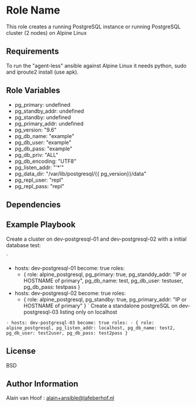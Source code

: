Role Name
=========

This role creates a running PostgreSQL instance or running PostgreSQL cluster (2 nodes) on Alpine Linux

Requirements
------------

To run the "agent-less" ansible against Alpine Linux it needs python, sudo and iproute2 install (use apk).

Role Variables
--------------

* pg_primary: undefined
* pg_standby_addr: undefined
* pg_standby: undefined
* pg_primary_addr: undefined
* pg_version: "9.6"
* pg_db_name: "example"
* pg_db_user: "example"
* pg_db_pass: "example"
* pg_db_priv: "ALL"
* pg_db_encoding: "UTF8"
* pg_listen_addr: "'*'"
* pg_data_dir: "/var/lib/postgresql/{{ pg_version}}/data"
* pg_repl_user: "repl"
* pg_repl_pass: "repl"

Dependencies
------------

Example Playbook
----------------

Create a cluster on dev-postgresql-01 and dev-postgresql-02 with a initial database test:

`
- hosts: dev-postgresql-01
  become: true
  roles:
    - { role: alpine_postgresql, pg_primary: true, pg_standdy_addr: "IP or HOSTNAME of primary", pg_db_name: test, pg_db_user: testuser, pg_db_pass: testpass }
- hosts: dev-postgresql-02
  become: true
  roles:
    - { role: alpine_postgresql, pg_standby: true, pg_primary_addr: "IP or HOSTNAME of primary" }
`
Create a standalone postgreSQL on dev-postgresql-03 listing only on localhost

`- hosts: dev-postgresql-03
  become: true
  roles:
    - { role: alpine_postgresql, pg_listen_addr: localhost, pg_db_name: test2, pg_db_user: test2user, pg_db_pass: test2pass }
`


License
-------

BSD

Author Information
------------------

Alain van Hoof : alain+ansible@lafeberhof.nl
